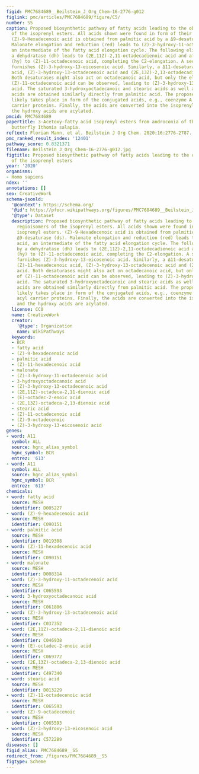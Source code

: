 ```yaml
---
figid: PMC7684689__Beilstein_J_Org_Chem-16-2776-g012
figlink: pmc/articles/PMC7684689/figure/C5/
number: S5
caption: Proposed biosynthetic pathway of fatty acids leading to the observed regioisomers
  of the isoprenyl esters. All acids shown were found in form of their isoprenyl esters.
  (Z)-9-Hexadecenoic acid is obtained from palmitic acid by a Δ9-desaturase (ds).
  Malonate elongation and reduction (red) leads to (Z)-3-hydroxy-11-octadecenoic acid,
  an intermediate of the fatty acid elongation cycle. The following elimination by
  a dehydratase (dh) leads to (2E,11Z)-2,11-octadecadienoic acid and after hydrogenation
  (hy) to (Z)-11-octadecenoic acid, completing the C2-elongation. A second elongation
  furnishes (Z)-3-hydroxy-13-eicosenoic acid. Similarly, a Δ11-desaturase gives (Z)-11-hexadecenoic
  acid, (Z)-3-hydroxy-13-octadecenoic acid and (2E,13Z)-2,13-octadecadienoic acid.
  Both desaturases might also act on octadecanoic acid, but only the elongation of
  (Z)-11-octadecenoic acid can be observed, leading to (Z)-3-hydroxy-13-eicosenoic
  acid. The saturated 3-hydroxyoctadecanoic and stearic acids as well as (E)-2-octadecenoic
  acids are obtained similarly directly from palmitic acid. The proposed biosynthesis
  likely takes place in form of the conjugated acids, e.g., coenzyme A esters or acyl
  carrier proteins. Finally, the acids are converted into the isoprenyl esters and
  the hydroxy acids are acylated.
pmcid: PMC7684689
papertitle: 3-Acetoxy-fatty acid isoprenyl esters from androconia of the ithomiine
  butterfly Ithomia salapia.
reftext: Florian Mann, et al. Beilstein J Org Chem. 2020;16:2776-2787.
pmc_ranked_result_index: '12401'
pathway_score: 0.8321371
filename: Beilstein_J_Org_Chem-16-2776-g012.jpg
figtitle: Proposed biosynthetic pathway of fatty acids leading to the observed regioisomers
  of the isoprenyl esters
year: '2020'
organisms:
- Homo sapiens
ndex: ''
annotations: []
seo: CreativeWork
schema-jsonld:
  '@context': https://schema.org/
  '@id': https://pfocr.wikipathways.org/figures/PMC7684689__Beilstein_J_Org_Chem-16-2776-g012.html
  '@type': Dataset
  description: Proposed biosynthetic pathway of fatty acids leading to the observed
    regioisomers of the isoprenyl esters. All acids shown were found in form of their
    isoprenyl esters. (Z)-9-Hexadecenoic acid is obtained from palmitic acid by a
    Δ9-desaturase (ds). Malonate elongation and reduction (red) leads to (Z)-3-hydroxy-11-octadecenoic
    acid, an intermediate of the fatty acid elongation cycle. The following elimination
    by a dehydratase (dh) leads to (2E,11Z)-2,11-octadecadienoic acid and after hydrogenation
    (hy) to (Z)-11-octadecenoic acid, completing the C2-elongation. A second elongation
    furnishes (Z)-3-hydroxy-13-eicosenoic acid. Similarly, a Δ11-desaturase gives
    (Z)-11-hexadecenoic acid, (Z)-3-hydroxy-13-octadecenoic acid and (2E,13Z)-2,13-octadecadienoic
    acid. Both desaturases might also act on octadecanoic acid, but only the elongation
    of (Z)-11-octadecenoic acid can be observed, leading to (Z)-3-hydroxy-13-eicosenoic
    acid. The saturated 3-hydroxyoctadecanoic and stearic acids as well as (E)-2-octadecenoic
    acids are obtained similarly directly from palmitic acid. The proposed biosynthesis
    likely takes place in form of the conjugated acids, e.g., coenzyme A esters or
    acyl carrier proteins. Finally, the acids are converted into the isoprenyl esters
    and the hydroxy acids are acylated.
  license: CC0
  name: CreativeWork
  creator:
    '@type': Organization
    name: WikiPathways
  keywords:
  - BCR
  - fatty acid
  - (Z)-9-hexadecenoic acid
  - palmitic acid
  - (Z)-11-hexadecenoic acid
  - malonate
  - (Z)-3-hydroxy-11-octadecenoic acid
  - 3-hydroxyoctadecanoic acid
  - (Z)-3-hydroxy-13-octadecenoic acid
  - (2E,11Z)-octadeca-2,11-dienoic acid
  - (E)-octadec-2-enoic acid
  - (2E,13Z)-octadeca-2,13-dienoic acid
  - stearic acid
  - (Z)-11-octadecenoic acid
  - (Z)-9-octadecenoic
  - (Z)-3-hydroxy-13-eicosenoic acid
genes:
- word: A11
  symbol: ALL
  source: hgnc_alias_symbol
  hgnc_symbol: BCR
  entrez: '613'
- word: A11
  symbol: ALL
  source: hgnc_alias_symbol
  hgnc_symbol: BCR
  entrez: '613'
chemicals:
- word: fatty acid
  source: MESH
  identifier: D005227
- word: (Z)-9-hexadecenoic acid
  source: MESH
  identifier: C090151
- word: palmitic acid
  source: MESH
  identifier: D019308
- word: (Z)-11-hexadecenoic acid
  source: MESH
  identifier: C090151
- word: malonate
  source: MESH
  identifier: D008314
- word: (Z)-3-hydroxy-11-octadecenoic acid
  source: MESH
  identifier: C065593
- word: 3-hydroxyoctadecanoic acid
  source: MESH
  identifier: C061806
- word: (Z)-3-hydroxy-13-octadecenoic acid
  source: MESH
  identifier: C037352
- word: (2E,11Z)-octadeca-2,11-dienoic acid
  source: MESH
  identifier: C046938
- word: (E)-octadec-2-enoic acid
  source: MESH
  identifier: C069772
- word: (2E,13Z)-octadeca-2,13-dienoic acid
  source: MESH
  identifier: C497340
- word: stearic acid
  source: MESH
  identifier: D013229
- word: (Z)-11-octadecenoic acid
  source: MESH
  identifier: C065593
- word: (Z)-9-octadecenoic
  source: MESH
  identifier: C065593
- word: (Z)-3-hydroxy-13-eicosenoic acid
  source: MESH
  identifier: C572289
diseases: []
figid_alias: PMC7684689__S5
redirect_from: /figures/PMC7684689__S5
figtype: Scheme
---
```

